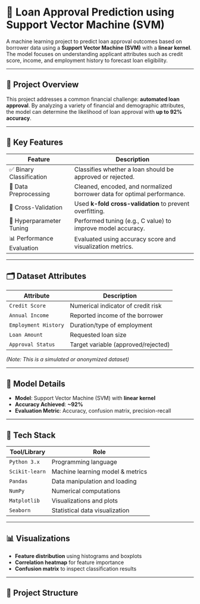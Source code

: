 # 🏦 Loan Approval Prediction using Support Vector Machine (SVM)

A machine learning project to predict loan approval outcomes based on borrower data using a **Support Vector Machine (SVM)** with a **linear kernel**. The model focuses on understanding applicant attributes such as credit score, income, and employment history to forecast loan eligibility.

---

## 📌 Project Overview

This project addresses a common financial challenge: **automated loan approval**. By analyzing a variety of financial and demographic attributes, the model can determine the likelihood of loan approval with **up to 92% accuracy**.

---

## 🧠 Key Features

| Feature                     | Description                                                                 |
|----------------------------|-----------------------------------------------------------------------------|
| ✅ Binary Classification     | Classifies whether a loan should be approved or rejected.                  |
| 🧹 Data Preprocessing       | Cleaned, encoded, and normalized borrower data for optimal performance.    |
| 🔄 Cross-Validation         | Used **k-fold cross-validation** to prevent overfitting.                   |
| 🔧 Hyperparameter Tuning    | Performed tuning (e.g., C value) to improve model accuracy.                |
| 📊 Performance Evaluation   | Evaluated using accuracy score and visualization metrics.                  |

---

## 🗂️ Dataset Attributes

| Attribute            | Description                        |
|----------------------|------------------------------------|
| `Credit Score`       | Numerical indicator of credit risk |
| `Annual Income`      | Reported income of the borrower    |
| `Employment History` | Duration/type of employment        |
| `Loan Amount`        | Requested loan size                |
| `Approval Status`    | Target variable (approved/rejected)|

*(Note: This is a simulated or anonymized dataset)*

---

## 🚀 Model Details

- **Model**: Support Vector Machine (SVM) with **linear kernel**
- **Accuracy Achieved**: **~92%**
- **Evaluation Metric**: Accuracy, confusion matrix, precision-recall

---

## 🧰 Tech Stack

| Tool/Library     | Role                                        |
|------------------|---------------------------------------------|
| `Python 3.x`     | Programming language                        |
| `Scikit-learn`   | Machine learning model & metrics            |
| `Pandas`         | Data manipulation and loading               |
| `NumPy`          | Numerical computations                      |
| `Matplotlib`     | Visualizations and plots                    |
| `Seaborn`        | Statistical data visualization              |

---

## 📊 Visualizations

- **Feature distribution** using histograms and boxplots
- **Correlation heatmap** for feature importance
- **Confusion matrix** to inspect classification results

---

## 📁 Project Structure


